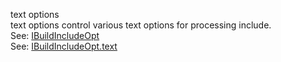 text options  
text options control various text options for processing include.  
See: [IBuildIncludeOpt](/grunt-build-include/interfaces/src_modules.ibuildincludeopt.html)  
See: [IBuildIncludeOpt.text](/grunt-build-include/interfaces/src_modules.ibuildincludeopt.html#text)  